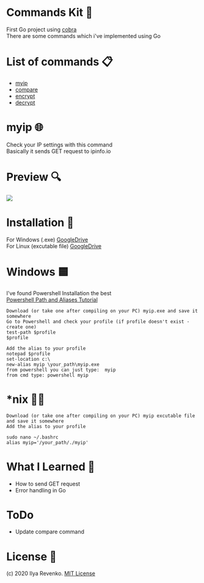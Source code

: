 # Commands Kit 📜
First Go project using [cobra](https://github.com/spf13/cobra)<br>
There are some commands which i've implemented using Go
# List of commands 📋
* [myip](#myip- "Goto #myip-🌐") 
* [compare](#compare- "Goto #") 
* [encrypt](#encrypt- "Goto #") 
* [decrypt](#decrypt- "Goto #") 

# myip 🌐
Check your IP settings with this command<br>
Basically it sends GET request to ipinfo.io

# Preview 🔍
<img src="https://i.imgur.com/mhLCXCG.jpg"><br />

# Installation 🔨
For Windows (.exe) [GoogleDrive](https://drive.google.com/file/d/1Du9M463piig79o05puKJnyYqTb2IhE1z/view?usp=sharing) <br>
For Linux (excutable file) [GoogleDrive](https://drive.google.com/file/d/1VMXo_0oJOlrFljkRaQXIxsF5A4rjPma_/view?usp=sharing)

# Windows 🟦
I've found Powershell Installation the best<br>
[Powershell Path and Aliases Tutorial](https://www.youtube.com/watch?v=4e4lGUVRKFs)

```Download (or take one after compiling on your PC) myip.exe and save it somewhere```<br>
```Go to Powershell and check your profile (if profile doesn't exist - create one)```<br>
```test-path $profile``` <br>
```$profile```<br>

```Add the alias to your profile```<br>
```notepad $profile```<br>
```set-location c:\```<br>
```new-alias myip \your_path\myip.exe```<br>
```from powershell you can just type:  myip```<br>
```from cmd type: powershell myip```

# *nix 🐧🍏
```Download (or take one after compiling on your PC) myip excutable file and save it somewhere``` <br />
```Add the alias to your profile``` <br />

```sudo nano ~/.bashrc```<br />
```alias myip='/your_path/./myip'```

# What I Learned 🧠
* How to send GET request
* Error handling in Go

# ToDo
* Update compare command

# License 📑 
(c) 2020 Ilya Revenko. [MIT License](https://tldrlegal.com/license/mit-license)
